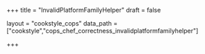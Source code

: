 +++
title = "InvalidPlatformFamilyHelper"
draft = false

layout = "cookstyle_cops"
data_path = ["cookstyle","cops_chef_correctness_invalidplatformfamilyhelper"]

+++

<!-- The content of this page is automatically generated from the
cops_chef_correctness_invalidplatformfamilyhelper.yml file in github.com/chef/cookstyle/blob/master/docs-chef-io/data/cookstyle/. -->

